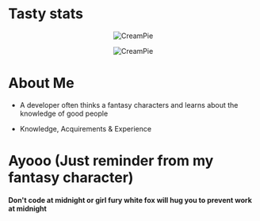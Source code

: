 # Tasty stats

<div align="center">
  
  ![CreamPie](https://github-readme-stats.vercel.app/api?username=WhiteFoxCreamPie&show_icons=true&theme=dracula&hide=["issues"])

  ![CreamPie](https://github-readme-stats.vercel.app/api/top-langs?username=WhiteFoxCreamPie&show_icons=true&theme=dracula&layout=compact)
</div>

# About Me
- A developer often thinks a fantasy characters and learns about the knowledge of good people

- Knowledge, Acquirements & Experience

# Ayooo (Just reminder from my fantasy character)
<h4>Don't code at midnight or girl fury white fox will hug you to prevent work at midnight</h4>
